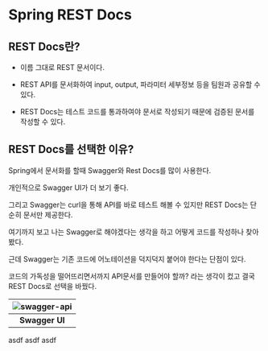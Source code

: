 # Spring REST Docs

## REST Docs란?

- 이름 그대로 REST 문서이다.

- REST API를 문서화하여 input, output, 파라미터 세부정보 등을 팀원과 공유할 수 있다.

- REST Docs는 테스트 코드를 통과하여야 문서로 작성되기 때문에 검증된 문서를 작성할 수 있다.

## REST Docs를 선택한 이유?

Spring에서 문서화를 할때 Swagger와 Rest Docs를 많이 사용한다.

개인적으로 Swagger UI가 더 보기 좋다.

그리고 Swagger는 curl을 통해 API를 바로 테스트 해볼 수 있지만 REST Docs는 단순히 문서만 제공한다.

여기까지 보고 나는 Swagger로 해야겠다는 생각을 하고 어떻게 코드를 작성하나 찾아봤다.

근데 Swagger는 기존 코드에 어노테이션을 덕지덕지 붙어야 한다는 단점이 있다.

코드의 가독성을 떨어뜨리면서까지 API문서를 만들어야 할까? 라는 생각이 컸고 결국 REST Docs로 선택을 바꿨다.

| ![swagger-api](https://github.com/TeTedo/blog-code/assets/107897812/1ee60465-bc76-4195-9f34-2383e16a0d2e) |
| :-------------------------------------------------------------------------------------------------------: |
|                                             <b>Swagger UI</b>                                             |

asdf
asdf
asdf
